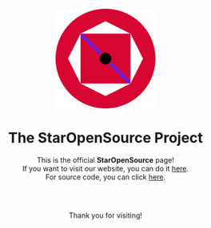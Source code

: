 <p align=center><img src="https://github.com/StarOpenSource/.github/blob/main/logo.png?raw=true" alt="StarOpenSource logo" width=200 height=200></p>
<h1 align=center><b>The StarOpenSource Project</b></h1>
<p align=center>This is the official <b>StarOpenSource</b> page!<br/>If you want to visit our website, you can do it <a href="https://staropensource.de">here</a>.<br/>For source code, you can click <a href="https://staropensource.de/git">here</a>.</p>
<h2></h2><br/>
<p align=center>Thank you for visiting!</p>
